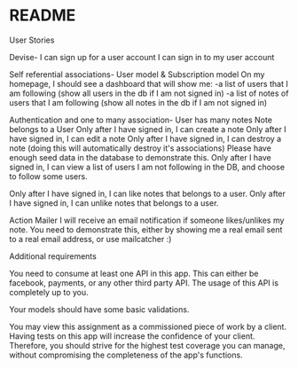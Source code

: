 # README

User Stories

Devise-
I can sign up for a user account
I can sign in to my user account

Self referential associations-
User model & Subscription model
On my homepage, I should see a dashboard that will show me:
-a list of users that I am following (show all users in the db if I am not signed in)
-a list of notes of users that I am following (show all notes in the db if I am not signed in)

Authentication and one to many association-
User has many notes
Note belongs to a User
Only after I have signed in, I can create a note
Only after I have signed in, I can edit a note
Only after I have signed in, I can destroy a note (doing this will automatically destroy it's associations) 
Please have enough seed data in the database to demonstrate this.
Only after I have signed in, I can view a list of users I am not following in the DB, and choose to follow some users.

Only after I have signed in, I can like notes that belongs to a user.
Only after I have signed in, I can unlike notes that belongs to a user.

Action Mailer
I will receive an email notification if someone likes/unlikes my note.
You need to demonstrate this, either by showing me a real email sent to a real email address, or use mailcatcher :)

Additional requirements

You need to consume at least one API in this app. This can either be facebook, payments, or any other third party API. The usage of this API is completely up to you.

Your models should have some basic validations.

You may view this assignment as a commissioned piece of work by a client. Having tests on this app will increase the confidence of your client. Therefore, you should strive for the highest test coverage you can manage, without compromising the completeness of the app's functions.
